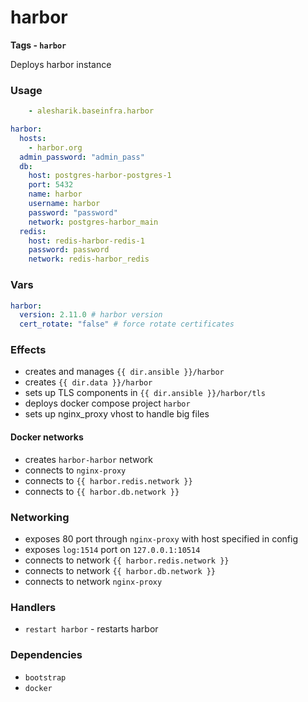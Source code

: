 # harbor
__Tags - `harbor`__

Deploys harbor instance

### Usage
```yaml
    - alesharik.baseinfra.harbor
```
```yaml
harbor:
  hosts: 
    - harbor.org
  admin_password: "admin_pass"
  db:
    host: postgres-harbor-postgres-1
    port: 5432
    name: harbor
    username: harbor
    password: "password"
    network: postgres-harbor_main
  redis:
    host: redis-harbor-redis-1
    password: password
    network: redis-harbor_redis
```

### Vars
```yaml
harbor:
  version: 2.11.0 # harbor version
  cert_rotate: "false" # force rotate certificates
```

### Effects
- creates and manages `{{ dir.ansible }}/harbor`
- creates `{{ dir.data }}/harbor`
- sets up TLS components in `{{ dir.ansible }}/harbor/tls`
- deploys docker compose project `harbor`
- sets up nginx_proxy vhost to handle big files

#### Docker networks
- creates `harbor-harbor` network
- connects to `nginx-proxy`
- connects to `{{ harbor.redis.network }}`
- connects to `{{ harbor.db.network }}` 

### Networking
- exposes 80 port through `nginx-proxy` with host specified in config 
- exposes `log:1514` port on `127.0.0.1:10514`
- connects to network `{{ harbor.redis.network }}`
- connects to network  `{{ harbor.db.network }}` 
- connects to network `nginx-proxy`

### Handlers
- `restart harbor` - restarts harbor

### Dependencies
- `bootstrap`
- `docker`